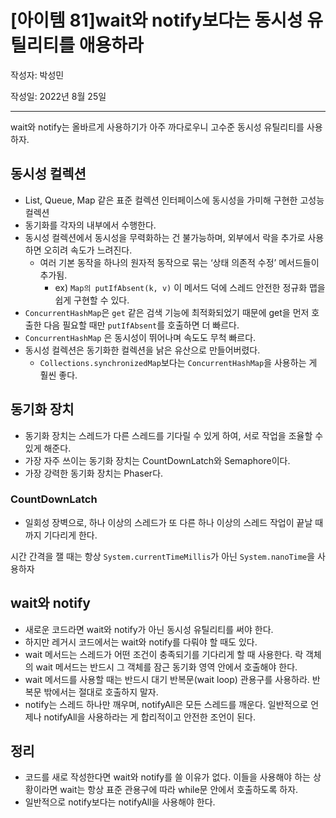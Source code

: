 # [아이템 81]wait와 notify보다는 동시성 유틸리티를 애용하라

작성자: 박성민

작성일: 2022년 8월 25일

---

wait와 notify는 올바르게 사용하기가 아주 까다로우니 고수준 동시성 유틸리티를 사용하자.

## 동시성 컬렉션

- List, Queue, Map 같은 표준 컬렉션 인터페이스에 동시성을 가미해 구현한 고성능 컬렉션
- 동기화를 각자의 내부에서 수행한다.
- 동시성 컬렉션에서 동시성을 무력화하는 건 불가능하며, 외부에서 락을 추가로 사용하면 오히려 속도가 느려진다.
  - 여러 기본 동작을 하나의 원자적 동작으로 묶는 ‘상태 의존적 수정’ 메서드들이 추가됨.
    - ex) `Map의 putIfAbsent(k, v)` 이 메서드 덕에 스레드 안전한 정규화 맵을 쉽게 구현할 수 있다.
- `ConcurrentHashMap`은 `get` 같은 검색 기능에 최적화되었기 때문에 get을 먼저 호출한 다음 필요할 때만 `putIfAbsent`를 호출하면 더 빠르다.
- `ConcurrentHashMap` 은 동시성이 뛰어나며 속도도 무척 빠르다.
- 동시성 컬렉션은 동기화한 컬렉션을 낡은 유산으로 만들어버렸다.
  - `Collections.synchronizedMap`보다는 `ConcurrentHashMap`을 사용하는 게 훨씬 좋다.

## 동기화 장치

- 동기화 장치는 스레드가 다른 스레드를 기다릴 수 있게 하여, 서로 작업을 조율할 수 있게 해준다.
- 가장 자주 쓰이는 동기화 장치는 CountDownLatch와 Semaphore이다.
- 가장 강력한 동기화 장치는 Phaser다.

### CountDownLatch

- 일회성 장벽으로, 하나 이상의 스레드가 또 다른 하나 이상의 스레드 작업이 끝날 때까지 기다리게 한다.

시간 간격을 잴 때는 항상 `System.currentTimeMillis`가 아닌 `System.nanoTime`을 사용하자

## wait와 notify

- 새로운 코드라면 wait와 notify가 아닌 동시성 유틸리티를 써야 한다.
- 하지만 레거시 코드에서는 wait와 notify를 다뤄야 할 때도 있다.
- wait 메서드는 스레드가 어떤 조건이 충족되기를 기다리게 할 때 사용한다. 락 객체의 wait 메서드는 반드시 그 객체를 잠근 동기화 영역 안에서 호출해야 한다.
- wait 메서드를 사용할 때는 반드시 대기 반복문(wait loop) 관용구를 사용하라. 반복문 밖에서는 절대로 호출하지 말자.
- notify는 스레드 하나만 깨우며, notifyAll은 모든 스레드를 깨운다. 일반적으로 언제나 notifyAll을 사용하라는 게 합리적이고 안전한 조언이 된다.

## 정리

- 코드를 새로 작성한다면 wait와 notify를 쓸 이유가 없다. 이들을 사용해야 하는 상황이라면 wait는 항상 표준 관용구에 따라 while문 안에서 호출하도록 하자.
- 일반적으로 notify보다는 notifyAll을 사용해야 한다.
